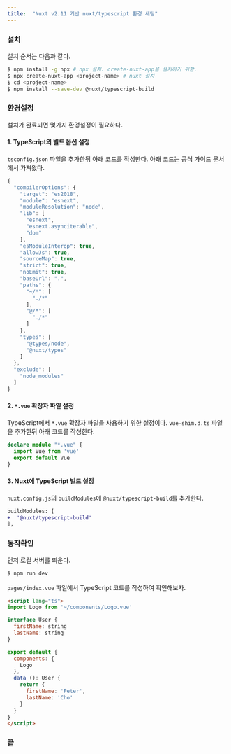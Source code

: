 ```yaml
---
title:  "Nuxt v2.11 기반 nuxt/typescript 환경 세팅"
---
```

### 설치
설치 순서는 다음과 같다.
```bash
$ npm install -g npx # npx 설치. create-nuxt-app을 설치하기 위함.
$ npx create-nuxt-app <project-name> # nuxt 설치
$ cd <project-name>
$ npm install --save-dev @nuxt/typescript-build
```

### 환경설정
설치가 완료되면 몇가지 환경설정이 필요하다.

#### 1. TypeScript의 빌드 옵션 설정
`tsconfig.json` 파일을 추가한뒤 아래 코드를 작성한다. 아래 코드는 공식 가이드 문서에서 가져왔다.

```js
{
  "compilerOptions": {
    "target": "es2018",
    "module": "esnext",
    "moduleResolution": "node",
    "lib": [
      "esnext",
      "esnext.asynciterable",
      "dom"
    ],
    "esModuleInterop": true,
    "allowJs": true,
    "sourceMap": true,
    "strict": true,
    "noEmit": true,
    "baseUrl": ".",
    "paths": {
      "~/*": [
        "./*"
      ],
      "@/*": [
        "./*"
      ]
    },
    "types": [
      "@types/node",
      "@nuxt/types"
    ]
  },
  "exclude": [
    "node_modules"
  ]
}
```

#### 2. `*.vue` 확장자 파일 설정
TypeScript에서 `*.vue` 확장자 파일을 사용하기 위한 설정이다. `vue-shim.d.ts` 파일을 추가한뒤 아래 코드를 작성한다.
```ts
declare module "*.vue" {
  import Vue from 'vue'
  export default Vue
}
```

#### 3. Nuxt에 TypeScript 빌드 설정
`nuxt.config.js`의 `buildModules`에 `@nuxt/typescript-build`를 추가한다.

```diff
buildModules: [
+  '@nuxt/typescript-build'
],
```

### 동작확인
먼저 로컬 서버를 띄운다.
```bash
$ npm run dev
```

`pages/index.vue` 파일에서 TypeScript 코드를 작성하여 확인해보자.

```html
<script lang="ts">
import Logo from '~/components/Logo.vue'

interface User {
  firstName: string
  lastName: string
}

export default {
  components: {
    Logo
  },
  data (): User {
    return {
      firstName: 'Peter',
      lastName: 'Cho'
    }
  }
}
</script>
```

### 끝
